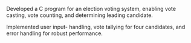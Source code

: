 Developed a C program for an election voting system, enabling vote casting, vote counting, and determining leading candidate.

Implemented user input- handling, vote tallying for four candidates, and error handling for robust performance.
